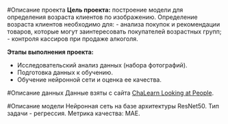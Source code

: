 #Описание проекта
**Цель проекта:** построение модели для определения возраста клиентов по изображению. Определение возраста клиентов необходимо для:
    - анализа покупок и рекомендации товаров, которые могут заинтересовать покупателей возрастных групп;
    - контроля кассиров при продаже алкоголя.

**Этапы выполнения проекта:**
  - Исследовательский анализ данных (набора фотографий).
  - Подготовка данных к обучению.
  - Обучение нейронной сети и оценка ее качества.

#Описание данных
Данные взяты с сайта [ChaLearn Looking at People](https://chalearnlap.cvc.uab.cat/dataset/26/description/).

#Описание модели
Нейронная сеть на базе архитектуры ResNet50.
Тип задачи - регрессия.
Метрика качества: MAE.
